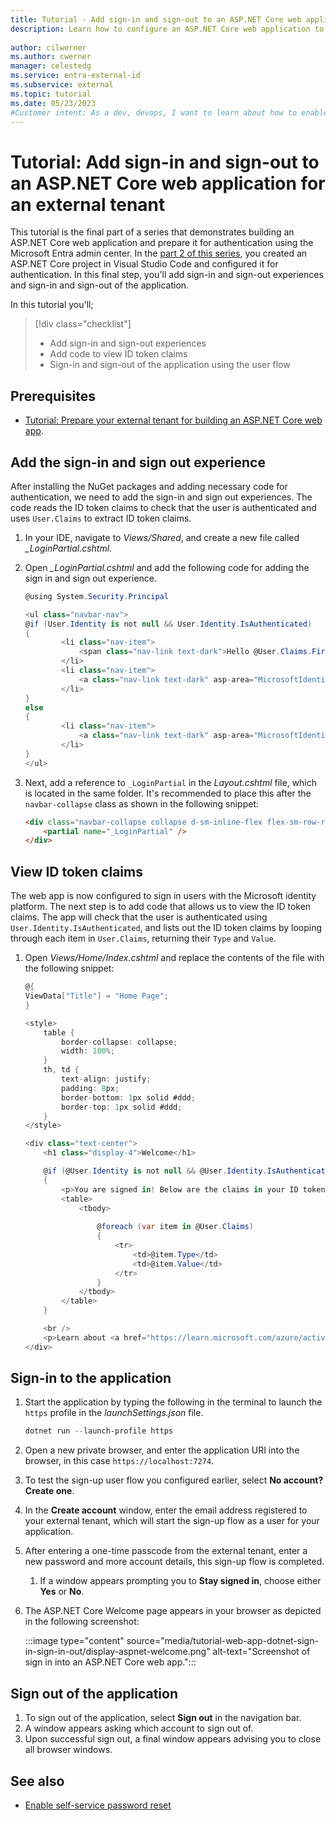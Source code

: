 ```yaml
---
title: Tutorial - Add sign-in and sign-out to an ASP.NET Core web application for an external tenant
description: Learn how to configure an ASP.NET Core web application to sign in and sign out users with your external tenant.
 
author: cilwerner
ms.author: cwerner
manager: celestedg
ms.service: entra-external-id
ms.subservice: external
ms.topic: tutorial
ms.date: 05/23/2023
#Customer intent: As a dev, devops, I want to learn about how to enable authentication in my own ASP.NET Core web app with external tenant.
---
```


# Tutorial: Add sign-in and sign-out to an ASP.NET Core web application for an external tenant

This tutorial is the final part of a series that demonstrates building an ASP.NET Core web application and prepare it for authentication using the Microsoft Entra admin center. In the [part 2 of this series](./tutorial-web-app-dotnet-sign-in-prepare-app.md), you created an ASP.NET Core project in Visual Studio Code and configured it for authentication. In this final step, you'll add sign-in and sign-out experiences and sign-in and sign-out of the application.

In this tutorial you'll;

> [!div class="checklist"]
> * Add sign-in and sign-out experiences
> * Add code to view ID token claims
> * Sign-in and sign-out of the application using the user flow

## Prerequisites

* [Tutorial: Prepare your external tenant for building an ASP.NET Core web app](./tutorial-web-app-dotnet-sign-in-prepare-tenant.md).

## Add the sign-in and sign out experience

After installing the NuGet packages and adding necessary code for authentication, we need to add the sign-in and sign out experiences. The code reads the ID token claims to check that the user is authenticated and uses `User.Claims` to extract ID token claims.

1. In your IDE, navigate to *Views/Shared*, and create a new file called *_LoginPartial.cshtml*.
1. Open *_LoginPartial.cshtml* and add the following code for adding the sign in and sign out experience. 

    ```csharp
    @using System.Security.Principal

    <ul class="navbar-nav">
    @if (User.Identity is not null && User.Identity.IsAuthenticated)
    {
            <li class="nav-item">
                <span class="nav-link text-dark">Hello @User.Claims.First(c => c.Type == "preferred_username").Value!</span>
            </li>
            <li class="nav-item">
                <a class="nav-link text-dark" asp-area="MicrosoftIdentity" asp-controller="Account" asp-action="SignOut">Sign out</a>
            </li>
    }
    else
    {
            <li class="nav-item">
                <a class="nav-link text-dark" asp-area="MicrosoftIdentity" asp-controller="Account" asp-action="SignIn">Sign in</a>
            </li>
    }
    </ul>
    ```

1. Next, add a reference to `_LoginPartial` in the *Layout.cshtml* file, which is located in the same folder. It's recommended to place this after the `navbar-collapse` class as shown in the following snippet:

    ```html
    <div class="navbar-collapse collapse d-sm-inline-flex flex-sm-row-reverse">
        <partial name="_LoginPartial" />
    </div>
    ```

## View ID token claims

The web app is now configured to sign in users with the Microsoft identity platform. The next step is to add code that allows us to view the ID token claims. The app will check that the user is authenticated using `User.Identity.IsAuthenticated`, and lists out the ID token claims by looping through each item in `User.Claims`, returning their `Type` and `Value`.

1. Open *Views/Home/Index.cshtml* and replace the contents of the file with the following snippet:

    ```csharp
    @{
    ViewData["Title"] = "Home Page";
    }
    
    <style>
        table {
            border-collapse: collapse;
            width: 100%;
        }
        th, td {
            text-align: justify;
            padding: 8px;
            border-bottom: 1px solid #ddd;
            border-top: 1px solid #ddd;
        }
    </style>
    
    <div class="text-center">
        <h1 class="display-4">Welcome</h1>
    
        @if (@User.Identity is not null && @User.Identity.IsAuthenticated)
        {
            <p>You are signed in! Below are the claims in your ID token. For more information, visit: <a href="https://learn.microsoft.com/azure/active-directory/develop/id-tokens">Microsoft identity platform ID tokens</a></p>
            <table>
                <tbody>
                    
                    @foreach (var item in @User.Claims)
                    {
                        <tr>
                            <td>@item.Type</td>
                            <td>@item.Value</td>
                        </tr>
                    }
                </tbody>
            </table>
        }
    
        <br />
        <p>Learn about <a href="https://learn.microsoft.com/azure/active-directory/develop/v2-overview">building web apps with Microsoft identity platform</a>.</p>
    </div>
    ```

## Sign-in to the application

1. Start the application by typing the following in the terminal to launch the `https` profile in the *launchSettings.json* file.

    ```powershell
    dotnet run --launch-profile https
    ```

1. Open a new private browser, and enter the application URI into the browser, in this case `https://localhost:7274`.
1. To test the sign-up user flow you configured earlier, select **No account? Create one**.
1. In the **Create account** window, enter the email address registered to your external tenant, which will start the sign-up flow as a user for your application.
1. After entering a one-time passcode from the external tenant, enter a new password and more account details, this sign-up flow is completed.
    1. If a window appears prompting you to **Stay signed in**, choose either **Yes** or **No**.
1. The ASP.NET Core Welcome page appears in your browser as depicted in the following screenshot:

    :::image type="content" source="media/tutorial-web-app-dotnet-sign-in-sign-in-out/display-aspnet-welcome.png" alt-text="Screenshot of sign in into an ASP.NET Core web app.":::

## Sign out of the application

1. To sign out of the application, select **Sign out** in the navigation bar.
1. A window appears asking which account to sign out of.
1. Upon successful sign out, a final window appears advising you to close all browser windows.

## See also

- [Enable self-service password reset](./how-to-enable-password-reset-customers.md)
